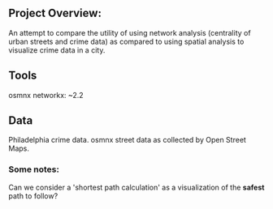 ## Project Overview:

An attempt to compare the utility of using network analysis (centrality of urban streets and crime data) as compared to using spatial analysis to visualize crime data in a city.

## Tools
osmnx
networkx: ~2.2

## Data
Philadelphia crime data.
osmnx street data as collected by Open Street Maps.


### Some notes:
Can we consider a 'shortest path calculation' as a visualization of the <b>safest</b> path to follow?
